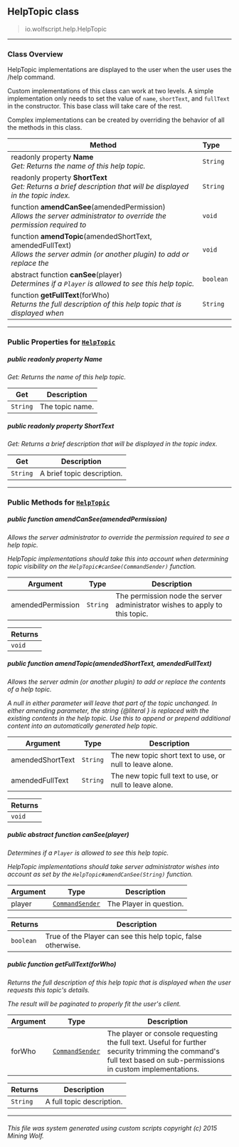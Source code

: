 ## HelpTopic __class__

>io.wolfscript.help.HelpTopic

---

### Class Overview

HelpTopic implementations are displayed to the user when the user uses the /help command. <p> Custom implementations of this class can work at two levels. A simple implementation only needs to set the value of `name`, `shortText`, and `fullText` in the constructor. This base class will take care of the rest. <p> Complex implementations can be created by overriding the behavior of all the methods in this class.

Method | Type   
--- | :--- 
 readonly property __Name__ <br> _Get: Returns the name of this help topic._ | `String`
 readonly property __ShortText__ <br> _Get: Returns a brief description that will be displayed in the topic index._ | `String`
 function __amendCanSee__(amendedPermission) <br> _Allows the server administrator to override the permission required to_ | `void`
 function __amendTopic__(amendedShortText, amendedFullText) <br> _Allows the server admin (or another plugin) to add or replace the_ | `void`
abstract function __canSee__(player) <br> _Determines if a `Player` is allowed to see this help topic._ | `boolean`
 function __getFullText__(forWho) <br> _Returns the full description of this help topic that is displayed when_ | `String`



---


### Public Properties for [`HelpTopic`](HelpTopic.md)

##### <a id='name'></a>public  readonly property __Name__

_Get: Returns the name of this help topic._

Get | Description
--- | --- 
`String` | The topic name.



##### <a id='shorttext'></a>public  readonly property __ShortText__

_Get: Returns a brief description that will be displayed in the topic index._

Get | Description
--- | --- 
`String` | A brief topic description.



---

### Public Methods for [`HelpTopic`](HelpTopic.md)

##### <a id='amendcansee'></a>public  function __amendCanSee__(amendedPermission)

_Allows the server administrator to override the permission required to see a help topic. <p> HelpTopic implementations should take this into account when determining topic visibility on the `HelpTopic#canSee(CommandSender)` function._

Argument | Type | Description  
--- | --- | --- 
amendedPermission | `String` | The permission node the server administrator wishes to apply to this topic.

Returns | 
--- | 
`void` |


##### <a id='amendtopic'></a>public  function __amendTopic__(amendedShortText, amendedFullText)

_Allows the server admin (or another plugin) to add or replace the contents of a help topic. <p> A null in either parameter will leave that part of the topic unchanged. In either amending parameter, the string {@literal <text>} is replaced with the existing contents in the help topic. Use this to append or prepend additional content into an automatically generated help topic._

Argument | Type | Description  
--- | --- | --- 
amendedShortText | `String` | The new topic short text to use, or null to leave alone.
amendedFullText | `String` | The new topic full text to use, or null to leave alone.

Returns | 
--- | 
`void` |


##### <a id='cansee'></a>public abstract function __canSee__(player)

_Determines if a `Player` is allowed to see this help topic. <p> HelpTopic implementations should take server administrator wishes into account as set by the `HelpTopic#amendCanSee(String)` function._

Argument | Type | Description  
--- | --- | --- 
player | [`CommandSender`](../command/CommandSender.md) | The Player in question.

Returns | Description
--- | --- 
`boolean` | True of the Player can see this help topic, false otherwise.


##### <a id='getfulltext'></a>public  function __getFullText__(forWho)

_Returns the full description of this help topic that is displayed when the user requests this topic's details. <p> The result will be paginated to properly fit the user's client._

Argument | Type | Description  
--- | --- | --- 
forWho | [`CommandSender`](../command/CommandSender.md) | The player or console requesting the full text. Useful for further security trimming the command's full text based on sub-permissions in custom implementations.

Returns | Description
--- | --- 
`String` | A full topic description.


---


###### This file was system generated using custom scripts copyright (c) 2015 Mining Wolf.
	

